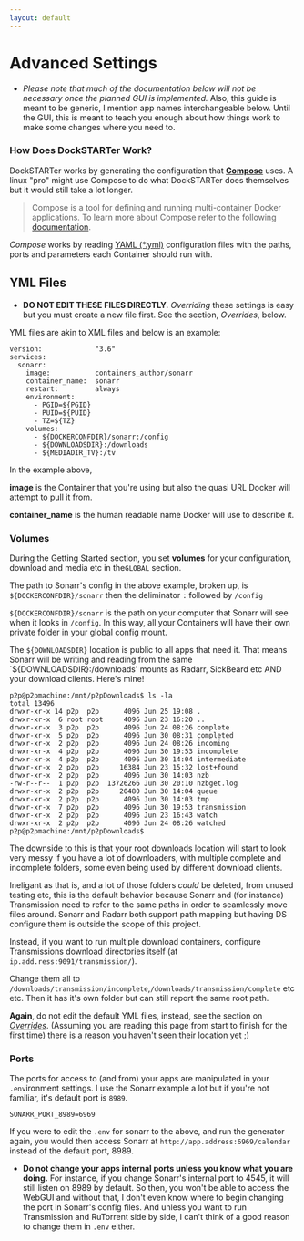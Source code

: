 ```yaml
---
layout: default
---
```


# Advanced Settings


* _Please note that much of the documentation below will not be necessary once the planned GUI is implemented._ Also, this guide is meant to be generic, I mention app names interchangeable below. Until the GUI, this is meant to teach you enough about how things work to make some changes where you need to.

### How Does DockSTARTer Work?

DockSTARTer works by generating the configuration that **[Compose](https://docs.docker.com/compose/)** uses. A linux "pro" might use Compose to do what DockSTARTer does themselves but it would still take a lot longer.
> Compose is a tool for defining and running multi-container Docker applications. To learn more about Compose refer to the following [documentation](https://docs.docker.com/compose/).

_Compose_ works by reading [YAML (*.yml)](https://en.wikipedia.org/wiki/YAML#Example) configuration files with the paths, ports and parameters each Container should run with.  

## YML Files
* **DO NOT EDIT THESE FILES DIRECTLY.** _Overriding_ these settings is easy but you must create a new file first. See the section, _Overrides_, below.

YML files are akin to XML files and below is an example:
```
version:             "3.6"
services:
  sonarr:
    image:           containers_author/sonarr
    container_name:  sonarr
    restart:         always
    environment:
      - PGID=${PGID}
      - PUID=${PUID}
      - TZ=${TZ}
    volumes:
      - ${DOCKERCONFDIR}/sonarr:/config
      - ${DOWNLOADSDIR}:/downloads
      - ${MEDIADIR_TV}:/tv
```

In the example above,

**image** is the Container that you're using but also the quasi URL Docker will attempt to pull it from.

**container_name** is the human readable name Docker will use to describe it.

### Volumes
During the Getting Started section, you set **volumes** for your configuration, download and media etc in the`GLOBAL` section.

The path to Sonarr's config in the above example, broken up, is `${DOCKERCONFDIR}/sonarr` then the deliminator `:` followed by `/config`

`${DOCKERCONFDIR}/sonarr` is the path on your computer that Sonarr will see when it looks in `/config`. In this way, all your Containers will have their own private folder in your global config mount.

The `${DOWNLOADSDIR}` location is public to all apps that need it. That means Sonarr will be writing and reading from the same `${DOWNLOADSDIR}:/downloads' mounts as Radarr, SickBeard etc AND your download clients. Here's mine!

```
p2p@p2pmachine:/mnt/p2pDownloads$ ls -la
total 13496
drwxr-xr-x 14 p2p  p2p      4096 Jun 25 19:08 .
drwxr-xr-x  6 root root     4096 Jun 23 16:20 ..
drwxr-xr-x  3 p2p  p2p      4096 Jun 24 08:26 complete
drwxr-xr-x  5 p2p  p2p      4096 Jun 30 08:31 completed
drwxr-xr-x  2 p2p  p2p      4096 Jun 24 08:26 incoming
drwxr-xr-x  4 p2p  p2p      4096 Jun 30 19:53 incomplete
drwxr-xr-x  4 p2p  p2p      4096 Jun 30 14:04 intermediate
drwxr-xr-x  2 p2p  p2p     16384 Jun 23 15:32 lost+found
drwxr-xr-x  2 p2p  p2p      4096 Jun 30 14:03 nzb
-rw-r--r--  1 p2p  p2p  13726266 Jun 30 20:10 nzbget.log
drwxr-xr-x  2 p2p  p2p     20480 Jun 30 14:04 queue
drwxr-xr-x  2 p2p  p2p      4096 Jun 30 14:03 tmp
drwxr-xr-x  7 p2p  p2p      4096 Jun 30 19:53 transmission
drwxr-xr-x  2 p2p  p2p      4096 Jun 23 16:43 watch
drwxr-xr-x  2 p2p  p2p      4096 Jun 24 08:26 watched
p2p@p2pmachine:/mnt/p2pDownloads$
```
The downside to this is that your root downloads location will start to look very messy if you have a lot of downloaders, with multiple complete and incomplete folders, some even being used by different download clients.

Ineligant as that is, and a lot of those folders _could_ be deleted, from unused testing etc, this is the default behavior because Sonarr and (for instance) Transmission need to refer to the same paths in order to seamlessly move files around. Sonarr and Radarr both support path mapping but having DS configure them is outside the scope of this project.

Instead, if you want to run multiple download containers, configure Transmissions download directories itself (at `ip.add.ress:9091/transmission/`).

Change them all to `/downloads/transmission/incomplete`,`/downloads/transmission/complete` etc etc. Then it has it's own folder but can still report the same root path.

**Again**, do not edit the default YML files, instead, see the section on [_Overrides_](https://dockstarter.com/advanced/overrides/). (Assuming you are reading this page from start to finish for the first time) there is a reason you haven't seen their location yet ;)
### Ports
The ports for access to (and from) your apps are manipulated in your `.env`ironment settings. I use the Sonarr example a lot but if you're not familiar, it's default port is `8989`.

`SONARR_PORT_8989=6969`

If you were to edit the `.env` for sonarr to the above, and run the generator again, you would then access Sonarr at `http://app.address:6969/calendar` instead of the default port, 8989.

 * **Do not change your apps internal ports unless you know what you are doing.** For instance, if you change Sonarr's internal port to 4545, it will still listen on 8989 by default. So then, you won't be able to access the WebGUI and without that, I don't even know where to begin changing the port in Sonarr's config files. And unless you want to run Transmission and RuTorrent side by side, I can't think of a good reason to change them in `.env` either.
